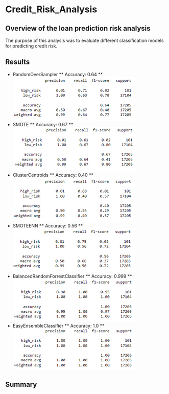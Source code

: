 # Credit_Risk_Analysis
## Overview of the loan prediction risk analysis
The purpose of this analysis was to evaluate different classification models for predicting credit risk.
## Results
* RandomOverSampler
** Accuracy: 0.64
** ![RandomOverSampler](Images/RandomOverSampler.png)
* SMOTE
** Accuracy: 0.67
** ![SMOTE](Images/SMOTE.png)
* ClusterCentroids
** Accuracy: 0.40
** ![ClusterCentroids](Images/ClusterCentroids.png)
* SMOTEENN
** Accuracy: 0.56
** ![SMOTEENN](Images/SMOTEENN.png)
* BalancedRandomForrestClassifier
** Accuracy: 0.999
** ![BalancedForestClassifer](Images/BalancedForestClassifer.png)
* EasyEnsembleClassifier
** Accuracy: 1.0
** ![EasyEnsembleClassifier](Images/EasyEnsembleClassifier.png)
## Summary
